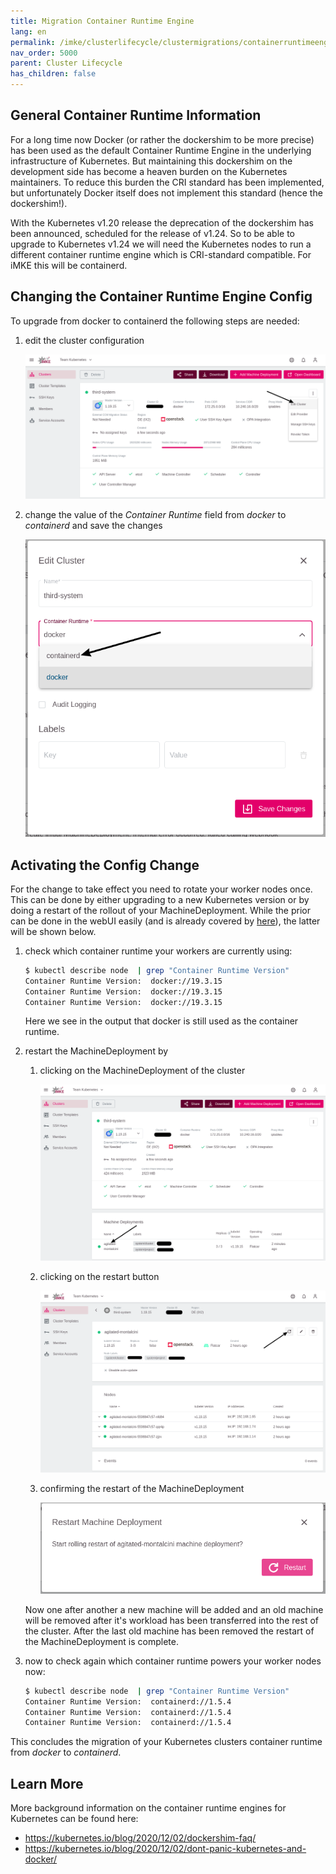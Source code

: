 ```yaml
---
title: Migration Container Runtime Engine
lang: en
permalink: /imke/clusterlifecycle/clustermigrations/containerruntimeengine/
nav_order: 5000
parent: Cluster Lifecycle
has_children: false
---
```


## General Container Runtime Information

For a long time now Docker (or rather the dockershim to be more precise) has
been used as the default Container Runtime Engine in the underlying
infrastructure of Kubernetes. But maintaining this dockershim on the
development side has become a heaven burden on the Kubernetes maintainers.
To reduce this burden the CRI standard has been implemented, but unfortunately
Docker itself does not implement this standard (hence the dockershim!).

With the Kubernetes v1.20 release the deprecation of the dockershim has been
announced, scheduled for the release of v1.24. So to be able to upgrade to
Kubernetes v1.24 we will need the Kubernetes nodes to run a different
container runtime engine which is CRI-standard compatible. For iMKE this
will be containerd.

## Changing the Container Runtime Engine Config

To upgrade from docker to containerd the following steps are needed:

1. edit the cluster configuration

   ![edit-cluster-config](edit-cluster.png)

1. change the value of the *Container Runtime* field from *docker* to *containerd* and save the changes

   ![switch-cre-config](switch-cre.png)


## Activating the Config Change

For the change to take effect you need to rotate your worker nodes once.
This can be done by either upgrading to a new Kubernetes version or by
doing a restart of the rollout of your MachineDeployment. While the prior
can be done in the webUI easily (and is already covered by [here](/imke/clusterlifecycle/upgradingacluster/)),
the latter will be shown below.

1. check which container runtime your workers are currently using:

   ```bash
   $ kubectl describe node  | grep "Container Runtime Version"
   Container Runtime Version:  docker://19.3.15
   Container Runtime Version:  docker://19.3.15
   Container Runtime Version:  docker://19.3.15
   ```

   Here we see in the output that docker is still used as the container runtime.
1. restart the MachineDeployment by
    1. clicking on the MachineDeployment of the cluster

       ![choose-machinedeployment](choose-machinedeployment.png)

    1. clicking on the restart button

       ![click-on-restart-button](click-on-restart-button.png)

    1. confirming the restart of the MachineDeployment

       ![confirm-restart](confirm-restart.png)

   Now one after another a new machine will be added and an old machine will be removed after it's workload has been transferred into the rest of the cluster. After the last old machine has been removed the restart of the
   MachineDeployment is complete.
1. now to check again which container runtime powers your worker nodes now:

   ```bash
   $ kubectl describe node  | grep "Container Runtime Version"
   Container Runtime Version:  containerd://1.5.4
   Container Runtime Version:  containerd://1.5.4
   Container Runtime Version:  containerd://1.5.4
   ```

This concludes the migration of your Kubernetes clusters container runtime
from *docker* to *containerd*.

## Learn More

More background information on the container runtime engines for Kubernetes can be
found here:

* <https://kubernetes.io/blog/2020/12/02/dockershim-faq/>
* <https://kubernetes.io/blog/2020/12/02/dont-panic-kubernetes-and-docker/>
